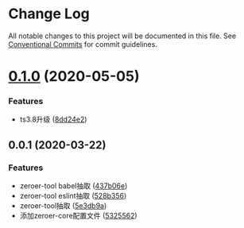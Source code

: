 # Change Log

All notable changes to this project will be documented in this file.
See [Conventional Commits](https://conventionalcommits.org) for commit guidelines.

# [0.1.0](https://github.com/zq0904/zeroer/compare/zeroer-tool@0.0.1...zeroer-tool@0.1.0) (2020-05-05)


### Features

* ts3.8升级 ([8dd24e2](https://github.com/zq0904/zeroer/commit/8dd24e2504f2e2474a49192aebdc0edc7a1eb3cd))





## 0.0.1 (2020-03-22)


### Features

* zeroer-tool babel抽取 ([437b06e](https://github.com/zq0904/zeroer/commit/437b06e5db8a014da4449ca1b6f091a6a4013d09))
* zeroer-tool eslint抽取 ([528b356](https://github.com/zq0904/zeroer/commit/528b356600b7072407358066d10a6991a1d7c82f))
* zeroer-tool抽取 ([5e3db9a](https://github.com/zq0904/zeroer/commit/5e3db9ab85347ac74189e249569386cbfbd07ee0))
* 添加zeroer-core配置文件 ([5325562](https://github.com/zq0904/zeroer/commit/5325562018961376fe769487ea1d334ab825e8ef))
